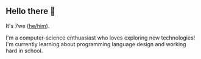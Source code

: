 ## Hello there 👋

It's 7we ([he/him](https://www.mypronouns.org/he-him)).

I'm a computer-science enthuasiast who loves exploring new technologies! I'm currently learning about programming language design and working hard in school.

<!--
**7we/7we** is a ✨ _special_ ✨ repository because its `README.md` (this file) appears on your GitHub profile.

Here are some ideas to get you started:

- 🔭 I’m currently working on ...
- 🌱 I’m currently learning ...
- 👯 I’m looking to collaborate on ...
- 🤔 I’m looking for help with ...
- 💬 Ask me about ...
- 📫 How to reach me: ...
- 😄 Pronouns: ...
- ⚡ Fun fact: ...

-->
